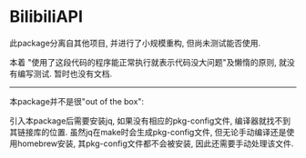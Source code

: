 # BilibiliAPI

此package分离自其他项目, 并进行了小规模重构, 但尚未测试能否使用.

本着 "使用了这段代码的程序能正常执行就表示代码没大问题"及懒惰的原则, 就没有编写测试. 暂时也没有文档.

---

本package并不是很"out of the box":

引入本package后需要安装jq, 如果没有相应的pkg-config文件, 编译器就找不到其链接库的位置. 虽然jq在make时会生成pkg-config文件, 但无论手动编译还是使用homebrew安装, 其pkg-config文件都不会被安装, 因此还需要手动处理该文件.

